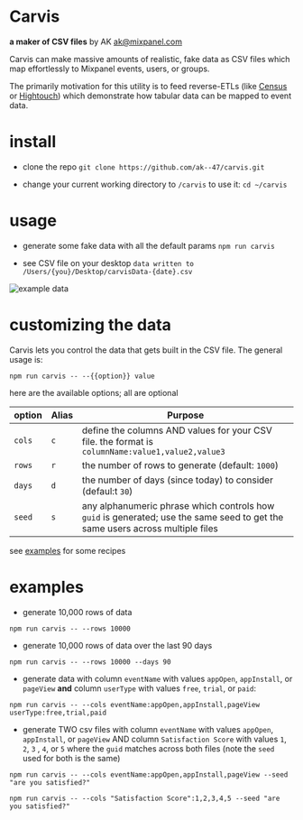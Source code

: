 
# Carvis
**a maker of CSV files** 
 by AK 
 ak@mixpanel.com
 
Carvis can make massive amounts of realistic, fake data as CSV files which map effortlessly to Mixpanel events, users, or groups. 

The primarily motivation for this utility is to feed reverse-ETLs (like [Census](https://www.getcensus.com/) or [Hightouch](https://hightouch.io/)) which demonstrate how tabular data can be mapped to event data.

# install

  - clone the repo
  `git clone https://github.com/ak--47/carvis.git` 

  - change your current working directory to `/carvis` to use it:
  `cd ~/carvis` 
  
# usage
  - generate some fake data with all the default params
  `npm run carvis` 
  
  - see CSV file on your desktop
  `data written to /Users/{you}/Desktop/carvisData-{date}.csv`
  
![example data](https://aktunes.neocities.org/carvis.png)

# customizing the data
Carvis lets you control the data that gets built in the CSV file. The general usage is:

```
npm run carvis -- --{{option}} value
```
here are the available options; all are optional

| option | Alias | Purpose |
| ------ | ------ | ------ |
| `cols` |`c` | define the columns AND values for your CSV file. the format is `columnName:value1,value2,value3` |
| `rows` | `r` | the number of rows to generate (default: `1000`) |
| `days` | `d` | the number of days (since today) to consider (defaul:t `30`) |
| `seed` | `s` | any alphanumeric phrase which controls how `guid` is generated; use the same seed to get the same users across multiple files

see [examples](#examples) for some recipes

# examples

 - generate 10,000  rows of data
```
npm run carvis -- --rows 10000
```
 - generate 10,000  rows of data over the last 90 days
```
npm run carvis -- --rows 10000 --days 90
```
- generate data with column `eventName` with values `appOpen`, `appInstall`, or `pageView`  **and** column `userType` with values `free`, `trial`, or `paid`:
```
npm run carvis -- --cols eventName:appOpen,appInstall,pageView userType:free,trial,paid
```
- generate TWO csv files with  column `eventName` with values `appOpen`, `appInstall`, or `pageView`  AND  column `Satisfaction Score` with values `1`, `2`, `3` , `4`, or `5` where the `guid` matches across both files (note the `seed` used for both is the same)
```
npm run carvis -- --cols eventName:appOpen,appInstall,pageView --seed "are you satisfied?"
```
```
npm run carvis -- --cols "Satisfaction Score":1,2,3,4,5 --seed "are you satisfied?"
```
